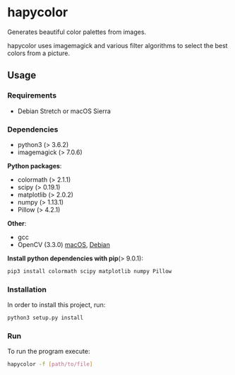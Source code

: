 # hapycolor
Generates beautiful color palettes from images.

hapycolor uses imagemagick and various filter algorithms to select the best colors from a picture.

## Usage
### Requirements
- Debian Stretch or macOS Sierra

### Dependencies
- python3 (> 3.6.2)
- imagemagick (> 7.0.6)

__Python packages__:
- colormath (> 2.1.1)
- scipy (> 0.19.1)
- matplotlib (> 2.0.2)
- numpy (> 1.13.1)
- Pillow (> 4.2.1)

__Other__:
- gcc
- OpenCV (3.3.0) [macOS](https://www.pyimagesearch.com/2016/12/19/install-opencv-3-on-macos-with-homebrew-the-easy-way/), [Debian](http://milq.github.io/install-opencv-ubuntu-debian/)

__Install python dependencies with pip__(> 9.0.1):
```sh
pip3 install colormath scipy matplotlib numpy Pillow
```

### Installation
In order to install this project, run:
```sh
python3 setup.py install
```

### Run
To run the program execute:
```sh
hapycolor -f [path/to/file]
```
